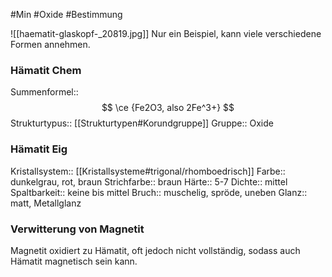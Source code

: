 #Min #Oxide #Bestimmung 

![[haematit-glaskopf-_20819.jpg]]
Nur ein Beispiel, kann viele verschiedene Formen annehmen.

### Hämatit Chem

Summenformel:: $$ \ce {Fe2O3, also 2Fe^3+} $$
Strukturtypus:: [[Strukturtypen#Korundgruppe]]
Gruppe:: Oxide
<!--ID: 1705934303594-->


### Hämatit Eig

Kristallsystem:: [[Kristallsysteme#trigonal/rhomboedrisch]]
Farbe:: dunkelgrau, rot, braun
Strichfarbe:: braun
Härte:: 5-7
Dichte:: mittel
Spaltbarkeit:: keine bis mittel
Bruch:: muschelig, spröde, uneben
Glanz:: matt, Metallglanz
<!--ID: 1705934303599-->


### Verwitterung von Magnetit

Magnetit oxidiert zu Hämatit, oft jedoch nicht vollständig, sodass auch Hämatit magnetisch sein kann.
<!--ID: 1705934303604-->


